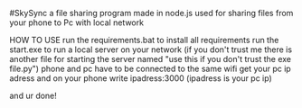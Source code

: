 #SkySync a file sharing program made in node.js used for sharing files from your phone to Pc with local network


HOW TO USE
run the requirements.bat to install all requirements
run the start.exe to run a local server on your network (if you don't trust me there is another file for starting the server named "use this if you don't trust the exe file.py")
phone and pc have to be connected to the same wifi
get your pc ip adress and on your phone write ipadress:3000 (ipadress is your pc ip)

and ur done!
